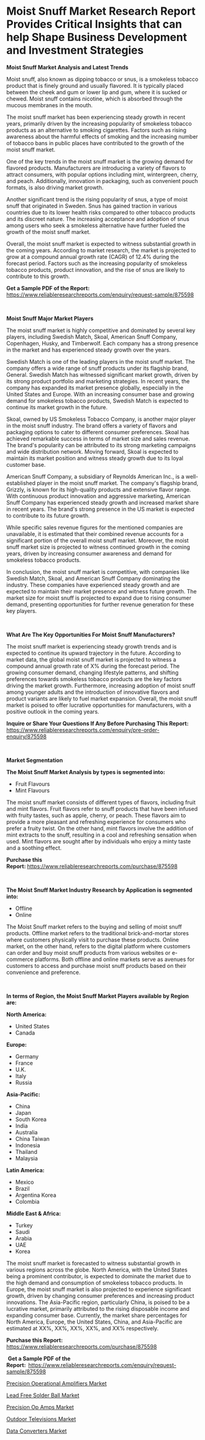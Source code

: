 <p><h1>Moist Snuff Market Research Report Provides Critical Insights that can help Shape Business Development and Investment Strategies</h1></p><p><strong>Moist Snuff Market Analysis and Latest Trends</strong></p>
<p><p>Moist snuff, also known as dipping tobacco or snus, is a smokeless tobacco product that is finely ground and usually flavored. It is typically placed between the cheek and gum or lower lip and gum, where it is sucked or chewed. Moist snuff contains nicotine, which is absorbed through the mucous membranes in the mouth.</p><p>The moist snuff market has been experiencing steady growth in recent years, primarily driven by the increasing popularity of smokeless tobacco products as an alternative to smoking cigarettes. Factors such as rising awareness about the harmful effects of smoking and the increasing number of tobacco bans in public places have contributed to the growth of the moist snuff market.</p><p>One of the key trends in the moist snuff market is the growing demand for flavored products. Manufacturers are introducing a variety of flavors to attract consumers, with popular options including mint, wintergreen, cherry, and peach. Additionally, innovation in packaging, such as convenient pouch formats, is also driving market growth.</p><p>Another significant trend is the rising popularity of snus, a type of moist snuff that originated in Sweden. Snus has gained traction in various countries due to its lower health risks compared to other tobacco products and its discreet nature. The increasing acceptance and adoption of snus among users who seek a smokeless alternative have further fueled the growth of the moist snuff market.</p><p>Overall, the moist snuff market is expected to witness substantial growth in the coming years. According to market research, the market is projected to grow at a compound annual growth rate (CAGR) of 12.4% during the forecast period. Factors such as the increasing popularity of smokeless tobacco products, product innovation, and the rise of snus are likely to contribute to this growth.</p></p>
<p><strong>Get a Sample PDF of the Report:&nbsp;</strong> <a href="https://www.reliableresearchreports.com/enquiry/request-sample/875598">https://www.reliableresearchreports.com/enquiry/request-sample/875598</a></p>
<p>&nbsp;</p>
<p><strong>Moist Snuff Major Market Players</strong></p>
<p><p>The moist snuff market is highly competitive and dominated by several key players, including Swedish Match, Skoal, American Snuff Company, Copenhagen, Husky, and Timberwolf. Each company has a strong presence in the market and has experienced steady growth over the years.</p><p>Swedish Match is one of the leading players in the moist snuff market. The company offers a wide range of snuff products under its flagship brand, General. Swedish Match has witnessed significant market growth, driven by its strong product portfolio and marketing strategies. In recent years, the company has expanded its market presence globally, especially in the United States and Europe. With an increasing consumer base and growing demand for smokeless tobacco products, Swedish Match is expected to continue its market growth in the future.</p><p>Skoal, owned by US Smokeless Tobacco Company, is another major player in the moist snuff industry. The brand offers a variety of flavors and packaging options to cater to different consumer preferences. Skoal has achieved remarkable success in terms of market size and sales revenue. The brand's popularity can be attributed to its strong marketing campaigns and wide distribution network. Moving forward, Skoal is expected to maintain its market position and witness steady growth due to its loyal customer base.</p><p>American Snuff Company, a subsidiary of Reynolds American Inc., is a well-established player in the moist snuff market. The company's flagship brand, Grizzly, is known for its high-quality products and extensive flavor range. With continuous product innovation and aggressive marketing, American Snuff Company has experienced steady growth and increased market share in recent years. The brand's strong presence in the US market is expected to contribute to its future growth.</p><p>While specific sales revenue figures for the mentioned companies are unavailable, it is estimated that their combined revenue accounts for a significant portion of the overall moist snuff market. Moreover, the moist snuff market size is projected to witness continued growth in the coming years, driven by increasing consumer awareness and demand for smokeless tobacco products.</p><p>In conclusion, the moist snuff market is competitive, with companies like Swedish Match, Skoal, and American Snuff Company dominating the industry. These companies have experienced steady growth and are expected to maintain their market presence and witness future growth. The market size for moist snuff is projected to expand due to rising consumer demand, presenting opportunities for further revenue generation for these key players.</p></p>
<p>&nbsp;</p>
<p><strong>What Are The Key Opportunities For Moist Snuff Manufacturers?</strong></p>
<p><p>The moist snuff market is experiencing steady growth trends and is expected to continue its upward trajectory in the future. According to market data, the global moist snuff market is projected to witness a compound annual growth rate of X% during the forecast period. The growing consumer demand, changing lifestyle patterns, and shifting preferences towards smokeless tobacco products are the key factors driving the market growth. Furthermore, increasing adoption of moist snuff among younger adults and the introduction of innovative flavors and product variants are likely to fuel market expansion. Overall, the moist snuff market is poised to offer lucrative opportunities for manufacturers, with a positive outlook in the coming years.</p></p>
<p><strong>Inquire or Share Your Questions If Any Before Purchasing This Report:</strong> <a href="https://www.reliableresearchreports.com/enquiry/pre-order-enquiry/875598">https://www.reliableresearchreports.com/enquiry/pre-order-enquiry/875598</a></p>
<p>&nbsp;</p>
<p><strong>Market Segmentation</strong></p>
<p><strong>The Moist Snuff Market Analysis by types is segmented into:</strong></p>
<p><ul><li>Fruit Flavours</li><li>Mint Flavours</li></ul></p>
<p><p>The moist snuff market consists of different types of flavors, including fruit and mint flavors. Fruit flavors refer to snuff products that have been infused with fruity tastes, such as apple, cherry, or peach. These flavors aim to provide a more pleasant and refreshing experience for consumers who prefer a fruity twist. On the other hand, mint flavors involve the addition of mint extracts to the snuff, resulting in a cool and refreshing sensation when used. Mint flavors are sought after by individuals who enjoy a minty taste and a soothing effect.</p></p>
<p><strong>Purchase this Report:&nbsp;</strong><a href="https://www.reliableresearchreports.com/purchase/875598">https://www.reliableresearchreports.com/purchase/875598</a></p>
<p>&nbsp;</p>
<p><strong>The Moist Snuff Market Industry Research by Application is segmented into:</strong></p>
<p><ul><li>Offline</li><li>Online</li></ul></p>
<p><p>The Moist Snuff market refers to the buying and selling of moist snuff products. Offline market refers to the traditional brick-and-mortar stores where customers physically visit to purchase these products. Online market, on the other hand, refers to the digital platform where customers can order and buy moist snuff products from various websites or e-commerce platforms. Both offline and online markets serve as avenues for customers to access and purchase moist snuff products based on their convenience and preference.</p></p>
<p>&nbsp;</p>
<p><strong>In terms of Region, the Moist Snuff Market Players available by Region are:</strong></p>
<p>
    <p> <strong> North America: </strong>
        <ul>
            <li>United States</li>
            <li>Canada</li>
        </ul>
        </p> 
    <p> <strong> Europe: </strong>
        <ul>
            <li>Germany</li>
            <li>France</li>
            <li>U.K.</li>
            <li>Italy</li>
            <li>Russia</li>
        </ul>
        </p> 
    <p> <strong> Asia-Pacific: </strong>
        <ul>
            <li>China</li>
            <li>Japan</li>
            <li>South Korea</li>
            <li>India</li>
            <li>Australia</li>
            <li>China Taiwan</li>
            <li>Indonesia</li>
            <li>Thailand</li>
            <li>Malaysia</li>
        </ul>
        </p> 
    <p> <strong> Latin America: </strong>
        <ul>
            <li>Mexico</li>
            <li>Brazil</li>
            <li>Argentina Korea</li>
            <li>Colombia</li>
        </ul>
        </p> 
    <p> <strong> Middle East & Africa: </strong>
        <ul>
            <li>Turkey</li>
            <li>Saudi</li>
            <li>Arabia</li>
            <li>UAE</li>
            <li>Korea</li>
        </ul>
    </p>
    </p>
<p><p>The moist snuff market is forecasted to witness substantial growth in various regions across the globe. North America, with the United States being a prominent contributor, is expected to dominate the market due to the high demand and consumption of smokeless tobacco products. In Europe, the moist snuff market is also projected to experience significant growth, driven by changing consumer preferences and increasing product innovations. The Asia-Pacific region, particularly China, is poised to be a lucrative market, primarily attributed to the rising disposable income and expanding consumer base. Currently, the market share percentages for North America, Europe, the United States, China, and Asia-Pacific are estimated at XX%, XX%, XX%, XX%, and XX% respectively.</p></p>
<p><strong>Purchase this Report: </strong><a href="https://www.reliableresearchreports.com/purchase/875598">https://www.reliableresearchreports.com/purchase/875598</a></p>
<p>&nbsp;<strong>Get a Sample PDF of the Report:&nbsp;&nbsp;</strong><a href="https://www.reliableresearchreports.com/enquiry/request-sample/875598">https://www.reliableresearchreports.com/enquiry/request-sample/875598</a></p>
<p><strong></strong></p>
<p><p><a href="https://medium.com/@susanwest38/precision-operational-amplifiers-nbsp-market-focuses-on-market-share-size-and-projected-forecast-95056eaa3543">Precision Operational Amplifiers Market</a></p><p><a href="https://medium.com/@susanwest38/lead-free-solder-ball-market-exploring-market-share-market-trends-and-future-growth-ef0a6bb7a501">Lead Free Solder Ball Market</a></p><p><a href="https://medium.com/@susanwest38/decoding-precision-op-amps-market-metrics-market-share-trends-and-growth-patterns-ae994f68d56d">Precision Op Amps Market</a></p><p><a href="https://medium.com/p/e6aff96ea4bf/edit">Outdoor Televisions Market</a></p><p><a href="https://medium.com/@susanwest38/data-converters-market-comprehensive-assessment-by-type-application-and-geography-be30076937b0">Data Converters Market</a></p></p>